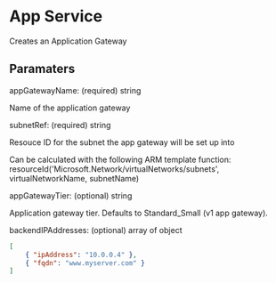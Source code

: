 # App Service

Creates an Application Gateway

## Paramaters

appGatewayName: (required) string

Name of the application gateway

subnetRef: (required) string

Resouce ID for the subnet the app gateway will be set up into

Can be calculated with the following ARM template function:
resourceId('Microsoft.Network/virtualNetworks/subnets', virtualNetworkName, subnetName)

appGatewayTier: (optional) string

Application gateway tier. Defaults to Standard_Small (v1 app gateway).

backendIPAddresses: (optional) array of object

```json
[
    { "ipAddress": "10.0.0.4" },
    { "fqdn": "www.myserver.com" }
]
```